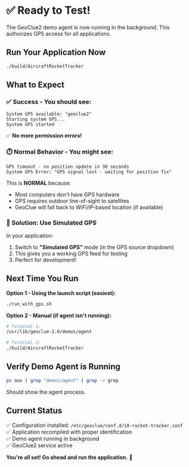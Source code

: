 # ✅ Ready to Test!

The GeoClue2 demo agent is now running in the background. This authorizes GPS access for all applications.

## Run Your Application Now

```bash
./build/AircraftRocketTracker
```

## What to Expect

### ✅ Success - You should see:
```
System GPS available: "geoclue2"
Starting system GPS...
System GPS started
```

✅ **No more permission errors!**

### ⏱️ Normal Behavior - You might see:
```
GPS timeout - no position update in 30 seconds
System GPS Error: "GPS signal lost - waiting for position fix"
```

This is **NORMAL** because:
- Most computers don't have GPS hardware
- GPS requires outdoor line-of-sight to satellites
- GeoClue will fall back to WiFi/IP-based location (if available)

### 🎯 Solution: Use Simulated GPS

In your application:
1. Switch to **"Simulated GPS"** mode (in the GPS source dropdown)
2. This gives you a working GPS feed for testing
3. Perfect for development!

## Next Time You Run

**Option 1 - Using the launch script (easiest):**
```bash
./run_with_gps.sh
```

**Option 2 - Manual (if agent isn't running):**
```bash
# Terminal 1:
/usr/lib/geoclue-2.0/demos/agent

# Terminal 2:
./build/AircraftRocketTracker
```

## Verify Demo Agent is Running

```bash
ps aux | grep "demos/agent" | grep -v grep
```

Should show the agent process.

## Current Status

✅ Configuration installed: `/etc/geoclue/conf.d/10-rocket-tracker.conf`  
✅ Application recompiled with proper identification  
✅ Demo agent running in background  
✅ GeoClue2 service active  

**You're all set! Go ahead and run the application.** 🚀


